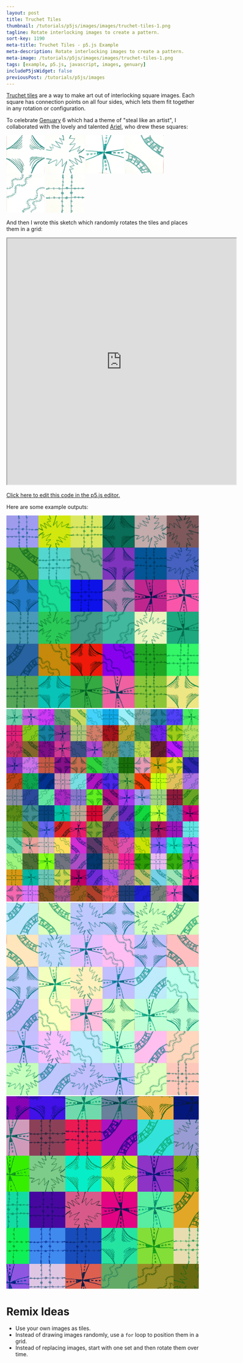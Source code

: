 ```yaml
---
layout: post
title: Truchet Tiles
thumbnail: /tutorials/p5js/images/images/truchet-tiles-1.png
tagline: Rotate interlocking images to create a pattern.
sort-key: 1190
meta-title: Truchet Tiles - p5.js Example
meta-description: Rotate interlocking images to create a pattern.
meta-image: /tutorials/p5js/images/images/truchet-tiles-1.png
tags: [example, p5.js, javascript, images, genuary]
includeP5jsWidget: false
previousPost: /tutorials/p5js/images
---
```


[Truchet tiles](https://en.wikipedia.org/wiki/Truchet_tiles) are a way to make art out of interlocking square images. Each square has connection points on all four sides, which lets them fit together in any rotation or configuration.

To celebrate [Genuary](https://genuary.art/) 6 which had a theme of "steal like an artist", I collaborated with the lovely and talented [Ariel](https://www.instagram.com/middle.bean.studio/), who drew these squares:

<img src="/tutorials/p5js/images/images/truchet-tiles-2.jpg" style="width:100px" />
<img src="/tutorials/p5js/images/images/truchet-tiles-3.jpg" style="width:100px" />
<img src="/tutorials/p5js/images/images/truchet-tiles-4.jpg" style="width:100px" />
<img src="/tutorials/p5js/images/images/truchet-tiles-5.jpg" style="width:100px" />
<img src="/tutorials/p5js/images/images/truchet-tiles-6.jpg" style="width:100px" />
<img src="/tutorials/p5js/images/images/truchet-tiles-7.jpg" style="width:100px" />

And then I wrote this sketch which randomly rotates the tiles and places them in a grid:

<iframe src="https://editor.p5js.org/KevinWorkman/full/7PvZ_jOrO" width="600" height="645"></iframe>

[Click here to edit this code in the p5.js editor.](https://editor.p5js.org/KevinWorkman/sketches/7PvZ_jOrO)

Here are some example outputs:

![randomly colored truchet tiles](/tutorials/p5js/images/images/truchet-tiles-8.png)
![small randomly colored truchet tiles](/tutorials/p5js/images/images/truchet-tiles-9.png)
![pastel truchet tiles](/tutorials/p5js/images/images/truchet-tiles-10.png)
![animated truchet tiles](/tutorials/p5js/images/images/truchet-tiles-11.gif)

# Remix Ideas

- Use your own images as tiles.
- Instead of drawing images randomly, use a `for` loop to position them in a grid.
- Instead of replacing images, start with one set and then rotate them over time.
